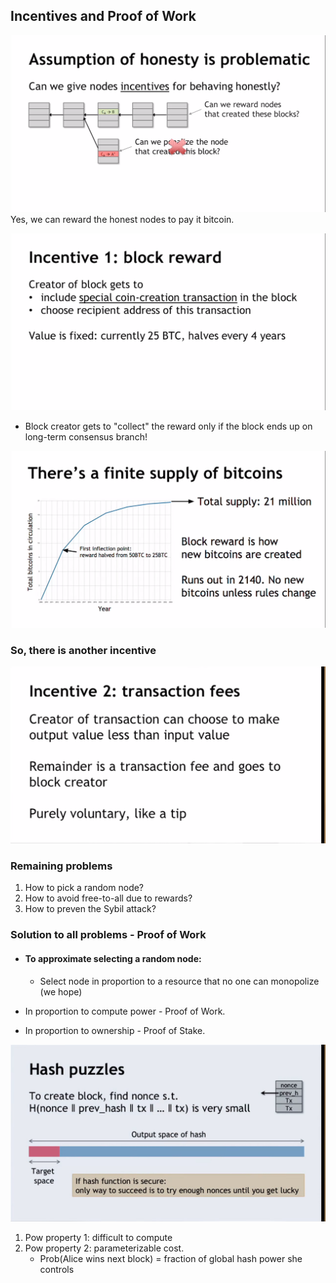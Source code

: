 ## Incentives and Proof of Work
![Honesty](./img/proof_of_work.png)
Yes, we can reward the honest nodes to pay it bitcoin.

![Block Reward](./img/block_reward.png)
* Block creator gets to "collect" the reward only if the block ends up on long-term consensus branch!

![Finite supply](./img/finite_supply.png)

### So, there is another incentive

![Transaction fee](./img/tx_fee.png)

### Remaining problems 
1. How to pick a random node?
2. How to avoid free-to-all due to rewards?
3. How to preven the Sybil attack?

### Solution to all problems - Proof of Work
* #### To approximate selecting a random node:
    * Select node in proportion to a resource that no one can monopolize (we hope)

* In proportion to compute power - Proof of Work.
* In proportion to ownership - Proof of Stake.

![Proof of Work](./img/pow.png)
1. Pow property 1: difficult to compute
2. Pow property 2: parameterizable cost.
    * Prob(Alice wins next block) = fraction of global hash power she controls
